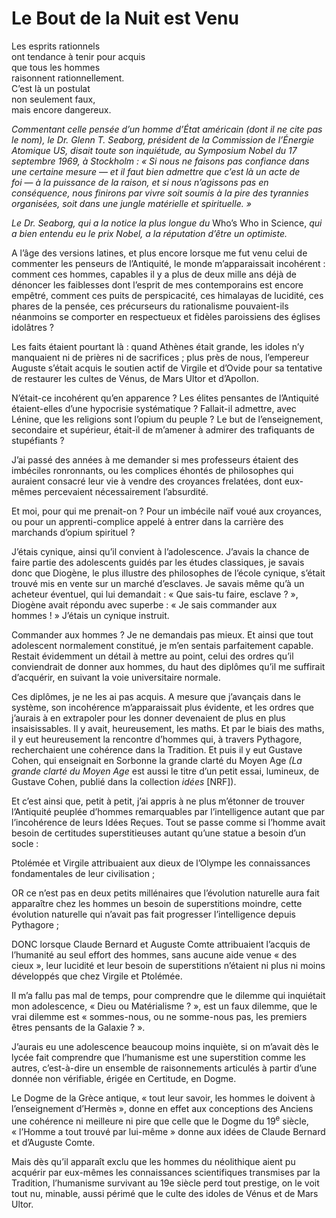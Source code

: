 # Le Bout de la Nuit est Venu

<span id="e9782221228517_p02.xhtml#page-180"></span> <span id="e9782221228517_p02.xhtml#page-181"></span>

<span id="e9782221228517_p02-st1.xhtml"></span>

Les esprits rationnels  
ont tendance à tenir pour acquis  
que tous les hommes  
raisonnent rationnellement.  
C’est là un postulat  
non seulement faux,  
mais encore dangereux.

*Commentant celle pensée d’un homme d’État américain (dont il ne cite pas le nom), le Dr. Glenn T. Seaborg, président de la Commission de l’Énergie Atomique US, disait toute son inquiétude, au Symposium Nobel du 17 septembre 1969, à Stockholm : « Si nous ne faisons pas confiance dans une certaine mesure* — *et il faut bien admettre que c’est là un acte de foi* — *à la puissance de la raison, et si nous n’agissons pas en conséquence, nous finirons par vivre soit soumis à la pire des tyrannies organisées, soit dans une jungle matérielle et spirituelle. »*

*Le Dr. Seaborg, qui a la notice la plus longue du* Who’s Who in Science, *qui a bien entendu eu le prix Nobel, a la réputation d’être un optimiste.*

<span id="e9782221228517_p02-st1.xhtml#page-182"></span> <span id="e9782221228517_p02-st1.xhtml#page-183"></span>

<span id="e9782221228517_c13.xhtml"></span>

<span id="e9782221228517_c13.xhtml#title61"></span>

A l’âge des versions latines, et plus encore lorsque me fut venu celui de commenter les penseurs de l’Antiquité, le monde m’apparaissait incohérent : comment ces hommes, capables il y a plus de deux mille ans déjà de dénoncer les faiblesses dont l’esprit de mes contemporains est encore empêtré, comment ces puits de perspicacité, ces himalayas de lucidité, ces phares de la pensée, ces précurseurs du rationalisme pouvaient-ils néanmoins se comporter en respectueux et fidèles paroissiens des églises idolâtres ?

Les faits étaient pourtant là : quand Athènes était grande, les idoles n’y manquaient ni de prières ni de sacrifices ; plus près de nous, l’empereur Auguste s’était acquis le soutien actif de Virgile et d’Ovide pour sa tentative de restaurer les cultes de Vénus, de Mars Ultor et d’Apollon.

N’était-ce incohérent qu’en apparence ? Les élites pensantes de l’Antiquité étaient-elles d’une hypocrisie systématique ? Fallait-il admettre, avec Lénine, que les religions sont l’opium du peuple ? Le but de l’enseignement, secondaire et supérieur, était-il de m’amener à admirer des trafiquants de stupéfiants ?

J’ai passé des années à me demander si mes professeurs étaient des imbéciles ronronnants, ou les complices éhontés de philosophes qui auraient consacré leur vie à <span id="e9782221228517_c13-st1.xhtml#page-186"></span>vendre des croyances frelatées, dont eux-mêmes percevaient nécessairement l’absurdité.

Et moi, pour qui me prenait-on ? Pour un imbécile naïf voué aux croyances, ou pour un apprenti-complice appelé à entrer dans la carrière des marchands d’opium spirituel ?

J’étais cynique, ainsi qu’il convient à l’adolescence. J’avais la chance de faire partie des adolescents guidés par les études classiques, je savais donc que Diogène, le plus illustre des philosophes de l’école cynique, s’était trouvé mis en vente sur un marché d’esclaves. Je savais même qu’à un acheteur éventuel, qui lui demandait : « Que sais-tu faire, esclave ? », Diogène avait répondu avec superbe : « Je sais commander aux hommes ! » J’étais un cynique instruit.

Commander aux hommes ? Je ne demandais pas mieux. Et ainsi que tout adolescent normalement constitué, je m’en sentais parfaitement capable. Restait évidemment un détail à mettre au point, celui des ordres qu’il conviendrait de donner aux hommes, du haut des diplômes qu’il me suffirait d’acquérir, en suivant la voie universitaire normale.

Ces diplômes, je ne les ai pas acquis. A mesure que j’avançais dans le système, son incohérence m’apparaissait plus évidente, et les ordres que j’aurais à en extrapoler pour les donner devenaient de plus en plus insaisissables. Il y avait, heureusement, les maths. Et par le biais des maths, il y eut heureusement la rencontre d’hommes qui, à travers Pythagore, recherchaient une cohérence dans la Tradition. Et puis il y eut Gustave Cohen, qui enseignait en Sorbonne la grande clarté du Moyen Age *(La grande clarté du Moyen Age* est aussi le titre d’un petit essai, lumineux, de Gustave Cohen, publié dans la collection *idées* \[NRF\]).

Et c’est ainsi que, petit à petit, j’ai appris à ne plus m’étonner de trouver l’Antiquité peuplée d’hommes remarquables par l’intelligence autant que par l’incohérence <span id="e9782221228517_c13-st1.xhtml#page-187"></span>de leurs Idées Reçues. Tout se passe comme si l’homme avait besoin de certitudes superstitieuses autant qu’une statue a besoin d’un socle :

Ptolémée et Virgile attribuaient aux dieux de l’Olympe les connaissances fondamentales de leur civilisation ;

OR ce n’est pas en deux petits millénaires que l’évolution naturelle aura fait apparaître chez les hommes un besoin de superstitions moindre, cette évolution naturelle qui n’avait pas fait progresser l’intelligence depuis Pythagore ;

DONC lorsque Claude Bernard et Auguste Comte attribuaient l’acquis de l’humanité au seul effort des hommes, sans aucune aide venue « des cieux », leur lucidité et leur besoin de superstitions n’étaient ni plus ni moins développés que chez Virgile et Ptolémée.

Il m’a fallu pas mal de temps, pour comprendre que le dilemme qui inquiétait mon adolescence, « Dieu ou Matérialisme ? », est un faux dilemme, que le vrai dilemme est « sommes-nous, ou ne somme-nous pas, les premiers êtres pensants de la Galaxie ? ».

J’aurais eu une adolescence beaucoup moins inquiète, si on m’avait dès le lycée fait comprendre que l’humanisme est une superstition comme les autres, c’est-à-dire un ensemble de raisonnements articulés à partir d’une donnée non vérifiable, érigée en Certitude, en Dogme.

Le Dogme de la Grèce antique, « tout leur savoir, les hommes le doivent à l’enseignement d’Hermès », donne en effet aux conceptions des Anciens une cohérence ni meilleure ni pire que celle que le Dogme du 19<sup>e</sup> siècle, « l’Homme a tout trouvé par lui-même » donne aux idées de Claude Bernard et d’Auguste Comte.

Mais dès qu’il apparaît exclu que les hommes du néolithique aient pu acquérir par eux-mêmes les <span id="e9782221228517_c13-st1.xhtml#page-188"></span>connaissances scientifiques transmises par la Tradition, l’humanisme survivant au 19e siècle perd tout prestige, on le voit tout nu, minable, aussi périmé que le culte des idoles de Vénus et de Mars Ultor.

<span id="e9782221228517_c13-st1.xhtml#title62"></span>


